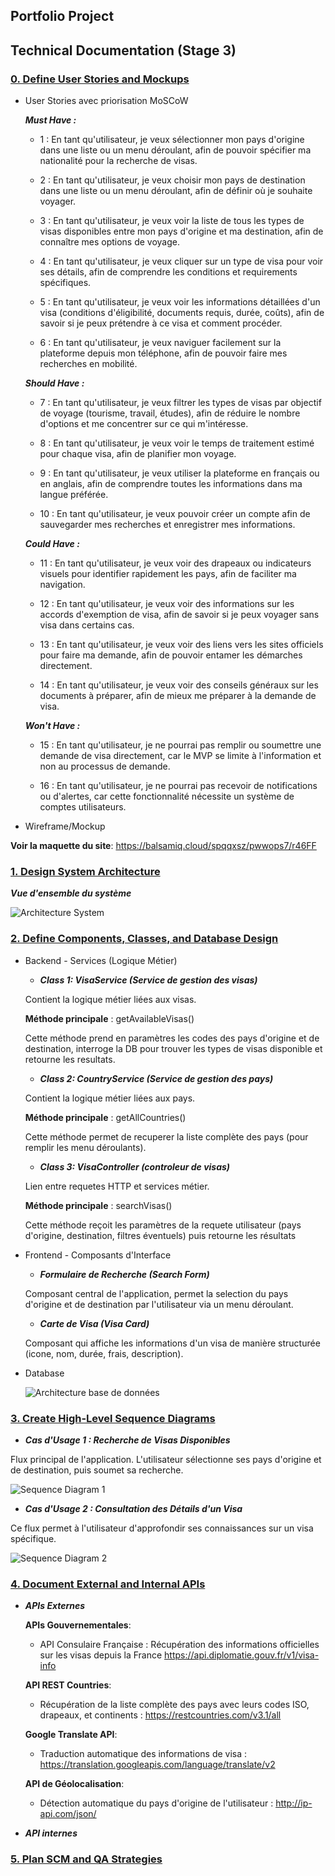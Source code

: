 ## Portfolio Project
## Technical Documentation (Stage 3)

### <ins>0. Define User Stories and Mockups</ins>

- User Stories avec priorisation MoSCoW

    ***Must Have :***

    - 1 : En tant qu'utilisateur, je veux sélectionner mon pays d'origine dans une liste ou un menu déroulant, afin de pouvoir spécifier ma nationalité pour la recherche de visas.

    - 2 : En tant qu'utilisateur, je veux choisir mon pays de destination dans une liste ou un menu déroulant, afin de définir où je souhaite voyager.

    - 3 : En tant qu'utilisateur, je veux voir la liste de tous les types de visas disponibles entre mon pays d'origine et ma destination, afin de connaître mes options de voyage.

    - 4 : En tant qu'utilisateur, je veux cliquer sur un type de visa pour voir ses détails, afin de comprendre les conditions et requirements spécifiques.

    - 5 : En tant qu'utilisateur, je veux voir les informations détaillées d'un visa (conditions d'éligibilité, documents requis, durée, coûts), afin de savoir si je peux prétendre à ce visa et comment procéder.

    - 6 : En tant qu'utilisateur, je veux naviguer facilement sur la plateforme depuis mon téléphone, afin de pouvoir faire mes recherches en mobilité.

    ***Should Have :***

    - 7 : En tant qu'utilisateur, je veux filtrer les types de visas par objectif de voyage (tourisme, travail, études), afin de réduire le nombre d'options et me concentrer sur ce qui m'intéresse.

    - 8 : En tant qu'utilisateur, je veux voir le temps de traitement estimé pour chaque visa, afin de planifier mon voyage.

    - 9 : En tant qu'utilisateur, je veux utiliser la plateforme en français ou en anglais, afin de comprendre toutes les informations dans ma langue préférée.

    - 10 : En tant qu'utilisateur, je veux pouvoir créer un compte afin de sauvegarder mes recherches et enregistrer mes informations.

    ***Could Have :***

    - 11 : En tant qu'utilisateur, je veux voir des drapeaux ou indicateurs visuels pour identifier rapidement les pays, afin de faciliter ma navigation.

    - 12 : En tant qu'utilisateur, je veux voir des informations sur les accords d'exemption de visa, afin de savoir si je peux voyager sans visa dans certains cas.

    - 13 : En tant qu'utilisateur, je veux voir des liens vers les sites officiels pour faire ma demande, afin de pouvoir entamer les démarches directement.

    - 14 : En tant qu'utilisateur, je veux voir des conseils généraux sur les documents à préparer, afin de mieux me préparer à la demande de visa.

    ***Won't Have :***

    - 15 : En tant qu'utilisateur, je ne pourrai pas remplir ou soumettre une demande de visa directement, car le MVP se limite à l'information et non au processus de demande.

    - 16 : En tant qu'utilisateur, je ne pourrai pas recevoir de notifications ou d'alertes, car cette fonctionnalité nécessite un système de comptes utilisateurs.

- Wireframe/Mockup

**Voir la maquette du site**: https://balsamiq.cloud/spqqxsz/pwwops7/r46FF

### <ins>1. Design System Architecture</ins>

***Vue d'ensemble du système***

![Architecture System](./images/archi_visa_platform.png)

### <ins>2. Define Components, Classes, and Database Design</ins>

- Backend - Services (Logique Métier)

    - ***Class 1: VisaService (Service de gestion des visas)***

    Contient la logique métier liées aux visas.

    **Méthode principale** : getAvailableVisas()
        
    Cette méthode prend en paramètres les codes des pays d'origine et de destination, interroge la DB pour trouver les types de visas disponible et retourne les resultats.

    - ***Class 2: CountryService (Service de gestion des pays)***

    Contient la logique métier liées aux pays.

    **Méthode principale** : getAllCountries()
        
    Cette méthode permet de recuperer la liste complète des pays (pour remplir les menu déroulants).

    - ***Class 3: VisaController (controleur de visas)***

    Lien entre requetes HTTP et services métier.

    **Méthode principale** : searchVisas()
        
    Cette méthode reçoit les paramètres de la requete utilisateur (pays d'origine, destination, filtres éventuels) puis retourne les résultats

- Frontend - Composants d'Interface

    - ***Formulaire de Recherche (Search Form)***

    Composant central de l'application, permet la selection du pays d'origine et de destination par l'utilisateur via un menu déroulant.

    - ***Carte de Visa (Visa Card)***

    Composant qui affiche les informations d'un visa de manière structurée (icone, nom, durée, frais, description).

- Database

    ![Architecture base de données](./images/schema_db.png)

### <ins>3. Create High-Level Sequence Diagrams</ins>

- ***Cas d'Usage 1 : Recherche de Visas Disponibles***

Flux principal de l'application. L'utilisateur sélectionne ses pays d'origine et de destination, puis soumet sa recherche.

![Sequence Diagram 1](./images/cas_1_recherche_visas.png)

- ***Cas d'Usage 2 : Consultation des Détails d'un Visa***

Ce flux permet à l'utilisateur d'approfondir ses connaissances sur un visa spécifique.

![Sequence Diagram 2](./images/cas_2_voir_details.png)

### <ins>4. Document External and Internal APIs</ins>

- ***APIs Externes***

    **APIs Gouvernementales**:

    - API Consulaire Française : Récupération des informations officielles sur les visas depuis la France
    https://api.diplomatie.gouv.fr/v1/visa-info

    **API REST Countries**:

    - Récupération de la liste complète des pays avec leurs codes ISO, drapeaux, et continents :
    https://restcountries.com/v3.1/all

    **Google Translate API**:

    - Traduction automatique des informations de visa :
    https://translation.googleapis.com/language/translate/v2

    **API de Géolocalisation**:

    -  Détection automatique du pays d'origine de l'utilisateur : 
    http://ip-api.com/json/

- ***API internes***


### <ins>5. Plan SCM and QA Strategies</ins>
